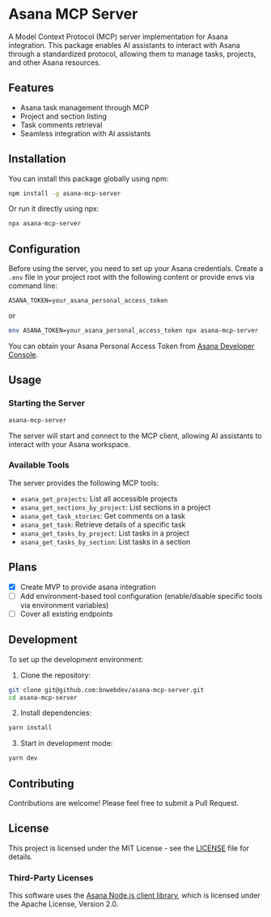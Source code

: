 # Asana MCP Server

A Model Context Protocol (MCP) server implementation for Asana integration. This package enables AI assistants to interact with Asana through a standardized protocol, allowing them to manage tasks, projects, and other Asana resources.

## Features

- Asana task management through MCP
- Project and section listing
- Task comments retrieval
- Seamless integration with AI assistants

## Installation

You can install this package globally using npm:

```bash
npm install -g asana-mcp-server
```

Or run it directly using npx:

```bash
npx asana-mcp-server
```

## Configuration

Before using the server, you need to set up your Asana credentials. Create a `.env` file in your project root with the following content or provide envs via command line:

```env
ASANA_TOKEN=your_asana_personal_access_token
```

or

```bash
env ASANA_TOKEN=your_asana_personal_access_token npx asana-mcp-server
```

You can obtain your Asana Personal Access Token from [Asana Developer Console](https://app.asana.com/0/developer-console).

## Usage

### Starting the Server

```bash
asana-mcp-server
```

The server will start and connect to the MCP client, allowing AI assistants to interact with your Asana workspace.

### Available Tools

The server provides the following MCP tools:

- `asana_get_projects`: List all accessible projects
- `asana_get_sections_by_project`: List sections in a project
- `asana_get_task_stories`: Get comments on a task
- `asana_get_task`: Retrieve details of a specific task
- `asana_get_tasks_by_project`: List tasks in a project
- `asana_get_tasks_by_section`: List tasks in a section

## Plans

- [x] Create MVP to provide asana integration
- [ ] Add environment-based tool configuration (enable/disable specific tools via environment variables)
- [ ] Cover all existing endpoints

## Development

To set up the development environment:

1. Clone the repository:

```bash
git clone git@github.com:bnwebdev/asana-mcp-server.git
cd asana-mcp-server
```

2. Install dependencies:

```bash
yarn install
```

3. Start in development mode:

```bash
yarn dev
```

## Contributing

Contributions are welcome! Please feel free to submit a Pull Request.

## License

This project is licensed under the MIT License - see the [LICENSE](https://github.com/bnwebdev/asana-mcp-server/blob/main/LICENSE) file for details.

### Third-Party Licenses

This software uses the [Asana Node.js client library](https://github.com/Asana/node-asana), which is licensed under the Apache License, Version 2.0.
